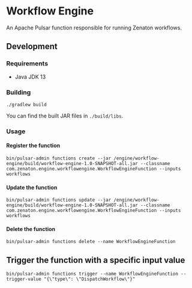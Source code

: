 # Workflow Engine

An Apache Pulsar function responsible for running Zenaton workflows.

## Development

### Requirements

- Java JDK 13

### Building

```shell script
./gradlew build
```

You can find the built JAR files in `./build/libs`.

### Usage

#### Register the function

```shell script
bin/pulsar-admin functions create --jar /engine/workflow-engine/build/workflow-engine-1.0-SNAPSHOT-all.jar --classname com.zenaton.engine.workflowengine.WorkflowEngineFunction --inputs workflows
```

#### Update the function

```shell script
bin/pulsar-admin functions update --jar /engine/workflow-engine/build/workflow-engine-1.0-SNAPSHOT-all.jar --classname com.zenaton.engine.workflowengine.WorkflowEngineFunction --inputs workflows
```

#### Delete the function

```shell script
bin/pulsar-admin functions delete --name WorkflowEngineFunction
```

## Trigger the function with a specific input value

```shell script
bin/pulsar-admin functions trigger --name WorkflowEngineFunction --trigger-value "{\"type\": \"DispatchWorkflow\"}"
```
